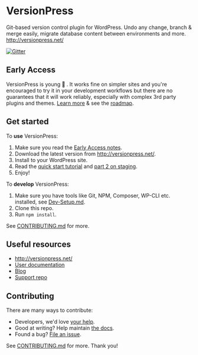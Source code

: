 # VersionPress

Git-based version control plugin for WordPress. Undo any change, branch & merge easily, migrate database content between environments and more. <http://versionpress.net/>

[![Gitter](https://img.shields.io/gitter/room/nwjs/nw.js.svg)](https://gitter.im/versionpress/versionpress)


## Early Access

VersionPress is young :hatching_chick: . It works fine on simpler sites and you're encouraged to try it in your development workflows but there are no guarantees that it will work reliably, especially with complex 3rd party plugins and themes. [Learn more](http://docs.versionpress.net/en/getting-started/about-eap) & see the [roadmap](http://docs.versionpress.net/en/release-notes/roadmap).

## Get started

To **use** VersionPress:

1. Make sure you read the [Early Access notes](http://docs.versionpress.net/en/getting-started/about-eap).
2. Download the latest version from <http://versionpress.net/>.
3. Install to your WordPress site.
4. Read the [quick start tutorial](http://blog.versionpress.net/2015/05/versionpress-1-0-walkthrough/) and [part 2 on staging](http://blog.versionpress.net/2015/09/versionpress-2-0-staging/).
5. Enjoy!


To **develop** VersionPress:

1. Make sure you have tools like Git, NPM, Composer, WP-CLI etc. installed, see [Dev-Setup.md](./docs/Dev-Setup.md).
2. Clone this repo.
3. Run `npm install`.

See [CONTRIBUTING.md](./CONTRIBUTING.md) for more.


## Useful resources

- <http://versionpress.net/> 
- [User documentation](http://docs.versionpress.net/)
- [Blog](http://blog.versionpress.net/)
- [Support repo](https://github.com/versionpress/support)


## Contributing

There are many ways to contribute:

- Developers, we'd love [your help](./CONTRIBUTING.md).
- Good at writing? Help maintain [the docs](https://github.com/versionpress/docs).
- Found a bug? [File an issue](https://github.com/versionpress/versionpress/issues).

See [CONTRIBUTING.md](./CONTRIBUTING.md) for more. Thank you!

